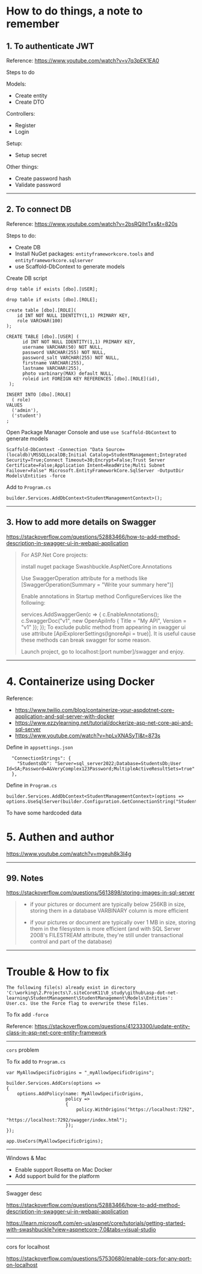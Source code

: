 # How to do things, a note to remember

## 1. To authenticate JWT

Reference: https://www.youtube.com/watch?v=v7q3pEK1EA0

Steps to do

Models: 
- Create entity
- Create DTO

Controllers:
- Register
- Login

Setup: 
- Setup secret

Other things:
- Create password hash 
- Validate password

---

## 2. To connect DB

Reference: https://www.youtube.com/watch?v=2bsRQIhtTxs&t=820s

Steps to do:
- Create DB
- Install NuGet packages: `entityframeworkcore.tools` and `entityframeworkcore.sqlserver`
- use Scaffold-DbContext to generate models


Create DB script

```
drop table if exists [dbo].[USER];

drop table if exists [dbo].[ROLE];

create table [dbo].[ROLE](
    id INT NOT NULL IDENTITY(1,1) PRIMARY KEY,
    role VARCHAR(100)
);

CREATE TABLE [dbo].[USER] (
      id INT NOT NULL IDENTITY(1,1) PRIMARY KEY, 
      username VARCHAR(50) NOT NULL,
      password VARCHAR(255) NOT NULL,
      password_salt VARCHAR(255) NOT NULL,
      firstname VARCHAR(255),
      lastname VARCHAR(255),
      photo varbinary(MAX) default NULL,
      roleid int FOREIGN KEY REFERENCES [dbo].[ROLE](id),
 );

INSERT INTO [dbo].[ROLE] 
  ( role)
VALUES
  ('admin'), 
  ('student')
;

```

Open Package Manager Console and use `use Scaffold-DbContext` to generate models

```
Scaffold-DbContext -Connection "Data Source=(localdb)\MSSQLLocalDB;Initial Catalog=StudentManagement;Integrated Security=True;Connect Timeout=30;Encrypt=False;Trust Server Certificate=False;Application Intent=ReadWrite;Multi Subnet Failover=False" Microsoft.EntityFrameworkCore.SqlServer -OutputDir Models\Entities -force
```

Add to `Program.cs`

```
builder.Services.AddDbContext<StudentManagementContext>();
```

---
## 3. How to add more details on Swagger

https://stackoverflow.com/questions/52883466/how-to-add-method-description-in-swagger-ui-in-webapi-application

> For ASP.Net Core projects:
> 
> install nuget package Swashbuckle.AspNetCore.Annotations
> 
> Use SwaggerOperation attribute for a methods like [SwaggerOperation(Summary = "Write your summary here")]
> 
> Enable annotations in Startup method ConfigureServices like the following:
> 
> services.AddSwaggerGen(c =>
> {
>     c.EnableAnnotations();
>     c.SwaggerDoc("v1", new OpenApiInfo { Title = "My API", Version = "v1" });
> });
> To exclude public method from appearing in swagger ui use attribute [ApiExplorerSettings(IgnoreApi = true)]. It is useful cause these methods can break swagger for some reason.
> 
> Launch project, go to localhost:[port number]/swagger and enjoy.

---
# 4. Containerize using Docker

Reference:

- https://www.twilio.com/blog/containerize-your-aspdotnet-core-application-and-sql-server-with-docker
- https://www.ezzylearning.net/tutorial/dockerize-asp-net-core-api-and-sql-server
- https://www.youtube.com/watch?v=hpLvXNASyTI&t=873s

Define in `appsettings.json`

```
  "ConnectionStrings": {
    "StudentsDb": "Server=sql_server2022;Database=StudentsDb;User Id=SA;Password=A&VeryComplex123Password;MultipleActiveResultSets=true"
  },
```

Define in `Program.cs`

```
builder.Services.AddDbContext<StudentManagementContext>(options =>  options.UseSqlServer(builder.Configuration.GetConnectionString("StudentsDb")));

```

To have some hardcoded data

# 5. Authen and author

https://www.youtube.com/watch?v=mgeuh8k3I4g

---
## 99. Notes

https://stackoverflow.com/questions/5613898/storing-images-in-sql-server

> - if your pictures or document are typically below 256KB in size, storing them in a database VARBINARY column is more efficient
>
> - if your pictures or document are typically over 1 MB in size, storing them in the filesystem is more efficient (and with SQL Server 2008's FILESTREAM attribute, they're still under transactional control and part of the database)

---

# Trouble & How to fix

```
The following file(s) already exist in directory 'C:\working\2.Projects\7.siteCoreK11\0_study\github\asp-dot-net-learning\StudentManagement\StudentManagement\Models\Entities': User.cs. Use the Force flag to overwrite these files.
```

To fix add `-force`

Reference: https://stackoverflow.com/questions/41233300/update-entity-class-in-asp-net-core-entity-framework

---

`cors` problem

To fix add to `Program.cs`

```
var MyAllowSpecificOrigins = "_myAllowSpecificOrigins";

builder.Services.AddCors(options =>
{
    options.AddPolicy(name: MyAllowSpecificOrigins,
                      policy =>
                      {
                          policy.WithOrigins("https://localhost:7292",
                                              "https://localhost:7292/swagger/index.html");
                      });
});

app.UseCors(MyAllowSpecificOrigins);
```

---

Windows & Mac

- Enable support Rosetta on Mac Docker
- Add support build for the platform

---

Swagger desc

https://stackoverflow.com/questions/52883466/how-to-add-method-description-in-swagger-ui-in-webapi-application

https://learn.microsoft.com/en-us/aspnet/core/tutorials/getting-started-with-swashbuckle?view=aspnetcore-7.0&tabs=visual-studio

---

cors for localhost

https://stackoverflow.com/questions/57530680/enable-cors-for-any-port-on-localhost